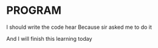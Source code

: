 # PROGRAM
I should write the code hear
Because sir asked me to do it
<br>

And I will finish this learning today
